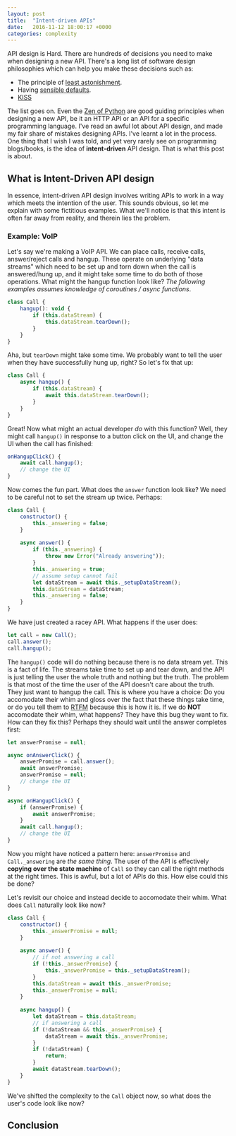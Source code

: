 ```yaml
---
layout: post
title:  "Intent-driven APIs"
date:   2016-11-12 18:00:17 +0000
categories: complexity
---
```


API design is Hard. There are hundreds of decisions you need to make when designing a new API.
There's a long list of software design philosophies which can help you make these decisions such as:
 - The principle of [least astonishment](https://en.wikipedia.org/wiki/Principle_of_least_astonishment).
 - Having [sensible defaults](https://en.wikipedia.org/wiki/Convention_over_configuration).
 - [KISS](https://en.wikipedia.org/wiki/KISS_principle)

The list goes on. Even the [Zen of Python](https://en.wikipedia.org/wiki/Zen_of_Python) are good guiding
principles when designing a new API, be it an HTTP API or an API for a specific programming language. I've
read an awful lot about API design, and made my fair share of mistakes designing APIs. I've learnt a lot in
the process. One thing that I wish I was told, and yet very rarely see on programming blogs/books, is the
idea of **intent-driven** API design. That is what this post is about.

## What is Intent-Driven API design

In essence, intent-driven API design involves writing APIs to work in a way which meets the intention
of the user. This sounds obvious, so let me explain with some fictitious examples. What we'll notice is
that this intent is often far away from reality, and therein lies the problem.

### Example: VoIP
Let's say we're making a VoIP API. We can place calls, receive calls, answer/reject calls and hangup.
These operate on underlying "data streams" which need to be set up and torn down when the call is
answered/hung up, and it might take some time to do both of those operations. What might the hangup
function look like? *The following examples assumes knowledge of coroutines / async functions*.

```js
class Call {
    hangup(): void {
        if (this.dataStream) {
            this.dataStream.tearDown();
        }
    }
}
```

Aha, but `tearDown` might take some time. We probably want to tell the user when they have successfully hung up, right?
So let's fix that up:

```js
class Call {
    async hangup() {
        if (this.dataStream) {
            await this.dataStream.tearDown();
        }
    }
}
```

Great! Now what might an actual developer *do* with this function? Well, they might call `hangup()` in response to a
button click on the UI, and change the UI when the call has finished:

```js
onHangupClick() {
    await call.hangup();
    // change the UI
}
```

Now comes the fun part. What does the `answer` function look like? We need to be careful not to set the stream up
twice. Perhaps:

```js
class Call {
    constructor() {
        this._answering = false;
    }
    
    async answer() {
        if (this._answering) {
            throw new Error("Already answering"));
        }
        this._answering = true;
        // assume setup cannot fail
        let dataStream = await this._setupDataStream();
        this.dataStream = dataStream;
        this._answering = false;
    }
}
```

We have just created a racey API. What happens if the user does:

```js
let call = new Call();
call.answer();
call.hangup();
```

The `hangup()` code will do nothing because there is no data stream yet. This is a fact of life.
The streams take time to set up and tear down, and the API is just telling the user the whole truth and nothing
but the truth. The problem is that most of the time the user of the API doesn't care about the truth. They just
want to hangup the call. This is where you have a choice: Do you accomodate their whim and gloss over the fact
that these things take time, or do you tell them to [RTFM](https://en.wikipedia.org/wiki/RTFM) because this is
how it is. If we do **NOT** accomodate their whim, what happens? They have this bug they want to fix. How can
they fix this? Perhaps they should wait until the answer completes first:

```js
let answerPromise = null;

async onAnswerClick() {
    answerPromise = call.answer();
    await answerPromise;
    answerPromise = null;
    // change the UI
}

async onHangupClick() {
    if (answerPromise) {
        await answerPromise;
    }
    await call.hangup();
    // change the UI
}
```

Now you might have noticed a pattern here: `answerPromise` and `Call._answering` are *the same thing*. The user
of the API is effectively **copying over the state machine** of `Call` so they can call the right methods at the
right times. This is awful, but a lot of APIs do this. How else could this be done?

Let's revisit our choice and instead decide to accomodate their whim. What does `Call` naturally look like now?

```js
class Call {
    constructor() {
        this._answerPromise = null;
    }
    
    async answer() {
        // if not answering a call
        if (!this._answerPromise) {
            this._answerPromise = this._setupDataStream();
        }
        this.dataStream = await this._answerPromise;
        this._answerPromise = null;
    }
    
    async hangup() {
        let dataStream = this.dataStream;
        // if answering a call
        if (!dataStream && this._answerPromise) {
            dataStream = await this._answerPromise;
        }
        if (!dataStream) {
            return;
        }
        await dataStream.tearDown();
    }
}
```

We've shifted the complexity to the `Call` object now, so what does the user's code look like now?


## Conclusion
